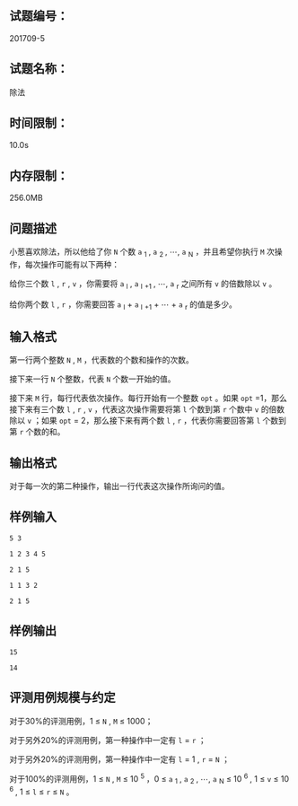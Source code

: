 ## 试题编号：

201709-5

## 试题名称：

除法

## 时间限制：

10.0s

## 内存限制：

256.0MB

## 问题描述

小葱喜欢除法，所以他给了你 `N` 个数 `a` <sub>1 </sub>,  `a` <sub>2 </sub>, ⋯,  `a` <sub>N</sub> ，并且希望你执行 `M` 次操作，每次操作可能有以下两种：

给你三个数 `l` ,  `r` ,  `v` ，你需要将 `a` <sub>l</sub> ,  `a` <sub>l</sub> <sub>+1 </sub>, ⋯,  `a` <sub>r</sub> 之间所有 `v` 的倍数除以 `v` 。

给你两个数 `l` ,  `r` ，你需要回答 `a` <sub>l</sub> +  `a` <sub>l</sub> <sub>+1</sub> + ⋯ +  `a` <sub>r</sub> 的值是多少。

## 输入格式

第一行两个整数 `N` ,  `M` ，代表数的个数和操作的次数。

接下来一行 `N` 个整数，代表 `N` 个数一开始的值。

接下来 `M` 行，每行代表依次操作。每行开始有一个整数 `opt` 。如果 `opt` =1，那么接下来有三个数 `l` ,  `r` ,  `v` ，代表这次操作需要将第 `l` 个数到第 `r` 个数中 `v` 的倍数除以 `v` ；如果 `opt`  = 2，那么接下来有两个数 `l` ,  `r` ，代表你需要回答第 `l` 个数到第 `r` 个数的和。

## 输出格式

对于每一次的第二种操作，输出一行代表这次操作所询问的值。

## 样例输入

```
5 3

1 2 3 4 5

2 1 5

1 1 3 2

2 1 5
```

## 样例输出

```
15

14
```

## 评测用例规模与约定

对于30%的评测用例，1 ≤  `N` ,  `M`  ≤ 1000；

对于另外20%的评测用例，第一种操作中一定有 `l`  =  `r` ；

对于另外20%的评测用例，第一种操作中一定有 `l`  = 1 ,  `r`  =  `N` ；

对于100%的评测用例，1 ≤  `N` ,  `M`  ≤ 10 <sup> 5 </sup> ，0 ≤  `a`  <sub>1 </sub> ,  `a`  <sub>2 </sub> , ⋯,  `a` <sub>N</sub> ≤ 10 <sup> 6 </sup> , 1 ≤  `v` ≤ 10 <sup> 6 </sup> , 1 ≤  `l`  ≤  `r`  ≤  `N` 。